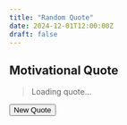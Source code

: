 ```yaml
---
title: "Random Quote"
date: 2024-12-01T12:00:00Z
draft: false
---
```


## Motivational Quote

<blockquote id="quote">Loading quote...</blockquote>
<cite id="author"></cite>
<button onclick="generateQuote()">New Quote</button>
<link rel="stylesheet" href="/css/custom.css">
<script>
  const quotes = [
    {
      text: "Believe you can and you're halfway there.",
      author: "Theodore Roosevelt"
    },
    {
      text: "Your time is limited, so don't waste it living someone else's life.",
      author: "Steve Jobs"
    },
    {
      text: "The only way to do great work is to love what you do.",
      author: "Steve Jobs"
    },
    {
      text: "If you can dream it, you can achieve it.",
      author: "Zig Ziglar"
    },
    {
      text: "The future belongs to those who believe in the beauty of their dreams.",
      author: "Eleanor Roosevelt"
    }
  ];

  function generateQuote() {
    const randomIndex = Math.floor(Math.random() * quotes.length);
    const quote = quotes[randomIndex];
    document.getElementById('quote').innerText = `"${quote.text}"`;
    document.getElementById('author').innerText = `— ${quote.author}`;
  }

  // Generate a quote when the page loads
  window.onload = generateQuote;
</script>
